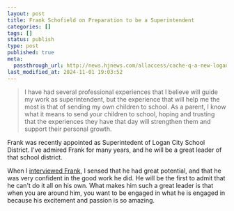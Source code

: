 ```yaml
---
layout: post
title: Frank Schofield on Preparation to be a Superintendent
categories: []
tags: []
status: publish
type: post
published: true
meta:
  passthrough_url: http://news.hjnews.com/allaccess/cache-q-a-new-logan-city-school-district-superintendent-discusses/article_4854b2ee-cc3c-11e4-a8ca-8f4807ca63c9.html?mode=jqm
last_modified_at: 2024-11-01 19:03:52
---
```


>I have had several professional experiences that I believe will guide my work as superintendent, but the experience that will help me the most is that of sending my own children to school. As a parent, I know what it means to send your children to school, hoping and trusting that the experiences they have that day will strengthen them and support their personal growth.



Frank was recently appointed as Superintedent of Logan City School District. I've admired Frank for many years, and he will be a great leader of that school district.


When I 
[interviewed Frank](http://www.jethrojones.com/frank-schofield/), I sensed that he had great potential, and that he was very confident in the good work he did. He will be the first to admit that he can't do it all on his own. What makes him such a great leader is that when you are around him, you want to be engaged in what he is engaged in because his excitement and passion is so amazing.
